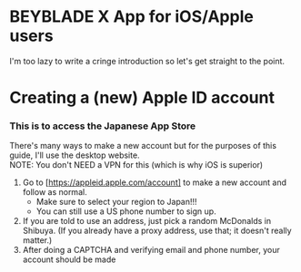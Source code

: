 # BEYBLADE X App for iOS/Apple users

I'm too lazy to write a cringe introduction so let's get straight to the point.  

# Creating a (new) Apple ID account
### This is to access the Japanese App Store

There's many ways to make a new account but for the purposes of this guide, I'll use the desktop website.  
NOTE: You don't NEED a VPN for this (which is why iOS is superior)

1. Go to [https://appleid.apple.com/account] to make a new account and follow as normal.
    * Make sure to select your region to Japan!!!
    * You can still use a US phone number to sign up.
2. If you are told to use an address, just pick a random McDonalds in Shibuya. (If you already have a proxy address, use that; it doesn't really matter.)
3. After doing a CAPTCHA and verifying email and phone number, your account should be made
